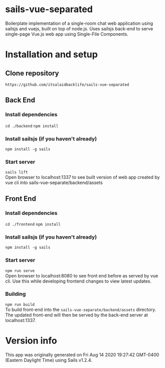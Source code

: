 # sails-vue-separated

Boilerplate implementation of a single-room chat web application using sailsjs and vuejs, built on top of node.js. Uses sailsjs back-end to serve single-page Vue.js web app using Single-File Components.


# Installation and setup

## Clone repository
`https://github.com/itsalaidbacklife/sails-vue-separated`

## Back End

### Install dependencies
`cd ./backend`
`npm install`

### Install sailsjs (if you haven't already)
`npm install -g sails`

### Start server
`sails lift`  
Open browser to localhost:1337 to see built version of web app created by vue cli into sails-vue-separate/backend/assets


## Front End
### Install dependencies
`cd ./frontend`
`npm install`

### Install sailsjs (if you haven't already)
`npm install -g sails`

### Start server
`npm run serve`  
Open browser to localhost:8080 to see front end before as served by vue cli. Use this while developing frontend changes to view latest updates.

### Building
`npm run build`  
To build front-end into the `sails-vue-separate/backend/assets` directory. The updated front-end will then be served by the back-end server at localhost:1337.

# Version info

This app was originally generated on Fri Aug 14 2020 19:27:42 GMT-0400 (Eastern Daylight Time) using Sails v1.2.4.

